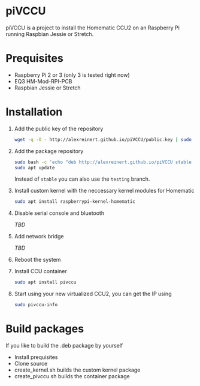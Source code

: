 # piVCCU

piVCCU is a project to install the Homematic CCU2 on an Raspberry Pi running Raspbian Jessie or Stretch.

# Prequisites

* Raspberry Pi 2 or 3 (only 3 is tested right now)
* EQ3 HM-Mod-RPI-PCB
* Raspbian Jessie or Stretch

# Installation

1. Add the public key of the repository
   ```bash
   wget -q -O - http://alexreinert.github.io/piVCCU/public.key | sudo apt-key add -
   ```

2. Add the package repository
   ```bash
   sudo bash -c 'echo "deb http://alexreinert.github.io/piVCCU stable main" >> /etc/apt/sources.list'
   sudo apt update
   ```
   Instead of `stable` you can also use the `testing` branch.

3. Install custom kernel with the neccessary kernel modules for Homematic
   ```bash
   sudo apt install raspberrypi-kernel-homematic
   ```

4. Disable serial console and bluetooth

   _TBD_

5. Add network bridge

   _TBD_

6. Reboot the system

7. Install CCU container
   ```bash
   sudo apt install pivccu
   ```

8. Start using your new virtualized CCU2, you can get the IP using
   ```bash
   sudo pivccu-info
   ```

# Build packages
If you like to build the .deb package by yourself
* Install prequisites
* Clone source
* create_kernel.sh builds the custom kernel package
* create_pivccu.sh builds the container package
